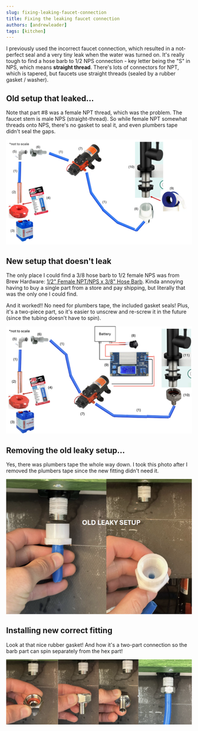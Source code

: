 ```yaml
---
slug: fixing-leaking-faucet-connection
title: Fixing the leaking faucet connection
authors: [andrewleader]
tags: [kitchen]
---
```


I previously used the incorrect faucet connection, which resulted in a not-perfect seal and a very tiny leak when the water was turned on. It's really tough to find a hose barb to 1/2 NPS connection - key letter being the "S" in NPS, which means **straight thread**. There's lots of connectors for NPT, which is tapered, but faucets use straight threads (sealed by a rubber gasket / washer).

## Old setup that leaked...

Note that part #8 was a female NPT thread, which was the problem. The faucet stem is male NPS (straight-thread). So while female NPT somewhat threads onto NPS, there's no gasket to seal it, and even plumbers tape didn't seal the gaps.

![Diagram of the old setup](./img/fresh-water-plumbing-old.png)

## New setup that doesn't leak

The only place I could find a 3/8 hose barb to 1/2 female NPS was from Brew Hardware: [1/2" Female NPT/NPS x 3/8" Hose Barb](https://www.brewhardware.com/ProductDetails.asp?ProductCode=NPTswivelHexNut38barb). Kinda annoying having to buy a single part from a store and pay shipping, but literally that was the only one I could find.

And it worked!! No need for plumbers tape, the included gasket seals! Plus, it's a two-piece part, so it's easier to unscrew and re-screw it in the future (since the tubing doesn't have to spin).

![Diagram of the new setup](./img/fresh-water-plumbing.png)

## Removing the old leaky setup...

Yes, there was plumbers tape the whole way down. I took this photo after I removed the plumbers tape since the new fitting didn't need it.

![Removing old leaky setup](./img/old-leaky-setup.png)

## Installing new correct fitting

Look at that nice rubber gasket! And how it's a two-part connection so the barb part can spin separately from the hex part!

![New correct setup](./img/new-correct-setup.png)